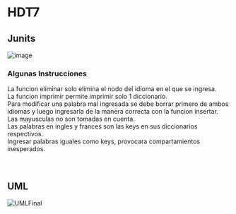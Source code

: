 # HDT7
## Junits 
![image](https://user-images.githubusercontent.com/77862762/161849228-058bb03c-4b1a-4fdd-b09a-4eb358fc4b94.png)

### Algunas Instrucciones
La funcion eliminar solo elimina el nodo del idioma en el que se ingresa. <br>
La funcion imprimir permite imprimir solo 1 diccionario. <br>
Para modificar una palabra mal ingresada se debe borrar primero de ambos idiomas y luego ingresarla de la manera correcta con la funcion insertar. <br>
Las mayusculas no son tomadas en cuenta.<br>
Las palabras en ingles y frances son las keys en sus diccionarios respectivos.<br>
Ingresar palabras iguales como keys, provocara compartamientos inesperados.<br>
<br>
<br>

## UML
![UMLFinal](https://user-images.githubusercontent.com/77862762/161852285-1d92fb03-5bdd-4d3d-a953-496d7a92b7b7.png)

